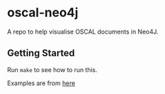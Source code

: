 # oscal-neo4j

A repo to help visualise OSCAL documents in Neo4J.

## Getting Started

Run `make` to see how to run this.

Examples are from [here](https://github.com/usnistgov/oscal-content/tree/main/examples)
